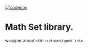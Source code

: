 [![codecov](https://codecov.io/gh/zhaofeng-shu33/set/branch/master/graph/badge.svg)](https://codecov.io/gh/zhaofeng-shu33/set)
# Math Set library.
wrapper about `std::set<unsigned int>`.

